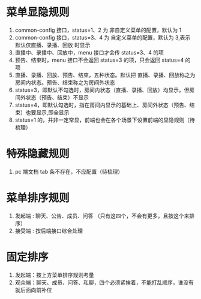 # 菜单显隐规则

1. common-config 接口，status=1、2 为 非自定义菜单的配置，默认为 1
2. common-config 接口，status=3、4 为 自定义菜单的配置，默认为 3,表示默认仅直播、录播、回放 时显示
3. 直播中、录播中、回放中，menu 接口才会传 status=3、4 的项
4. 预告、结束时，menu 接口不会返回 status=3 的项，只会返回 status=4 的项
5. 直播、录播、回放、预告、结束，五种状态。默认把 直播、录播、回放称之为 房间内状态。预告、结束称之为房间外状态
6. status=3，即默认不勾选时，房间内状态（直播、录播、回放）均显示，但房间外状态（预告、结束）不显示
7. status=4，即默认勾选时，指在房间内显示的基础上、房间外状态（预告、结束）也要显示,即全显示
8. status=1 的，并非一定常显，前端也会在各个场景下设置前端的显隐规则（待梳理）

# 特殊隐藏规则

1. pc 端文档 tab 条不存在，不应配置（待梳理）

# 菜单排序规则

1. 发起端 : 聊天、公告、成员、问答 （只有这四个，不会有更多，且按这个来排序）
2. 接受端 : 按后端接口综合处理

# 固定排序

1. 发起端：按上方菜单排序规则考量
2. 观众端：聊天、成员、问答、私聊，四个必须紧挨着，不能打乱顺序，谁没有就后面向前补位
